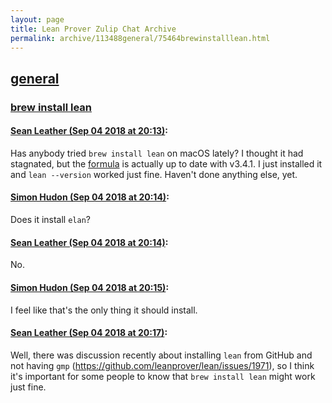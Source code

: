 ```yaml
---
layout: page
title: Lean Prover Zulip Chat Archive 
permalink: archive/113488general/75464brewinstalllean.html
---
```


## [general](index.html)
### [brew install lean](75464brewinstalllean.html)

#### [Sean Leather (Sep 04 2018 at 20:13)](https://leanprover.zulipchat.com/#narrow/stream/113488-general/topic/brew%20install%20lean/near/133326846):
Has anybody tried `brew install lean` on macOS lately? I thought it had stagnated, but the [formula](https://formulae.brew.sh/formula/lean) is actually up to date with v3.4.1. I just installed it and `lean --version` worked just fine. Haven't done anything else, yet.

#### [Simon Hudon (Sep 04 2018 at 20:14)](https://leanprover.zulipchat.com/#narrow/stream/113488-general/topic/brew%20install%20lean/near/133326900):
Does it install `elan`?

#### [Sean Leather (Sep 04 2018 at 20:14)](https://leanprover.zulipchat.com/#narrow/stream/113488-general/topic/brew%20install%20lean/near/133326911):
No.

#### [Simon Hudon (Sep 04 2018 at 20:15)](https://leanprover.zulipchat.com/#narrow/stream/113488-general/topic/brew%20install%20lean/near/133326941):
I feel like that's the only thing it should install.

#### [Sean Leather (Sep 04 2018 at 20:17)](https://leanprover.zulipchat.com/#narrow/stream/113488-general/topic/brew%20install%20lean/near/133327042):
Well, there was discussion recently about installing `lean` from GitHub and not having `gmp` (https://github.com/leanprover/lean/issues/1971), so I think it's important for some people to know that `brew install lean` might work just fine.

